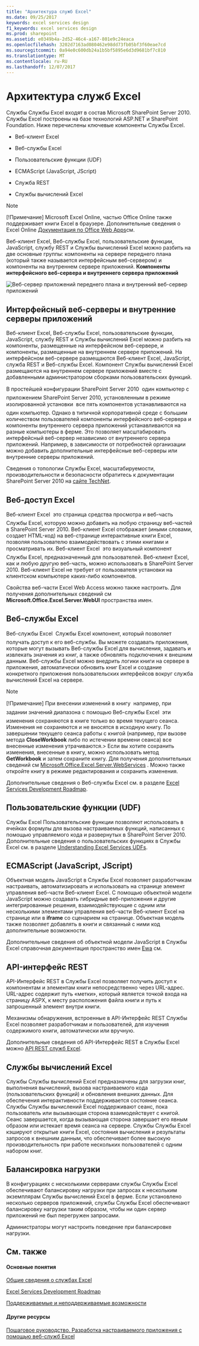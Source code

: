 ```yaml
---
title: "Архитектура служб Excel"
ms.date: 09/25/2017
keywords: excel services design
f1_keywords: excel services design
ms.prod: sharepoint
ms.assetid: e0349b4a-2d52-46c4-a167-801e9c24eaca
ms.openlocfilehash: 3202d7163ad080462e98dd73fb05bf3f60eae7cd
ms.sourcegitcommit: 0a94e0c600db24a1b5bf5895e6d3d9681bf7c810
ms.translationtype: MT
ms.contentlocale: ru-RU
ms.lasthandoff: 12/07/2017
---
```

# <a name="excel-services-architecture"></a>Архитектура служб Excel

Службы Службы Excel входят в состав Microsoft SharePoint Server 2010. Службы Excel построены на базе технологий ASP.NET и SharePoint Foundation. Ниже перечислены ключевые компоненты Службы Excel.
  
    
    


- Веб-клиент Excel
    
  
- Веб-службы Excel
    
  
- Пользовательские функции (UDF)
    
  
- ECMAScript (JavaScript, JScript)
    
  
- Служба REST
    
  
- Службы вычислений Excel
    
> [!NOTE]
> [!Примечание] Microsoft Excel Online, частью Office Online также поддерживает книги Excel в браузере. Дополнительные сведения о Excel Online [Документация по Office Web Apps](https://technet.microsoft.com/en-us/library/ee855124.aspx)см. 
  
    
    

Веб-клиент Excel, Веб-службы Excel, пользовательские функции, JavaScript, службу REST и Службы вычислений Excel можно разбить на две основные группы: компоненты на сервере переднего плана (который также называется интерфейсным веб-сервером) и компоненты на внутреннем сервере приложений. **Компоненты интерфейсного веб-сервера и внутреннего сервера приложений**

  
    
    

  
    
    
![Веб-сервер приложений переднего плана и внутренний веб-сервер приложений](../images/ed480e23-e0e8-4896-93b1-98a94f50b9a0.gif)
  
    
    

  
    
    

  
    
    

## <a name="web-front-end-servers-and-back-end-application-servers"></a>Интерфейсный веб-серверы и внутренние серверы приложений

Веб-клиент Excel, Веб-службы Excel, пользовательские функции, JavaScript, службу REST и Службы вычислений Excel можно разбить на компоненты, размещенные на интерфейсном веб-сервере, и компоненты, размещенные на внутреннем сервере приложений. На интерфейсном веб-сервере размещаются Веб-клиент Excel, JavaScript, служба REST и Веб-службы Excel. Компонент Службы вычислений Excel размещаются на внутреннем сервере приложений вместе с добавленными администратором сборками пользовательских функций.
  
    
    
В простейшей конфигурации SharePoint Server 2010  один компьютер с приложением SharePoint Server 2010, установленным в режиме изолированной установки  все пять компонентов устанавливаются на один компьютер. Однако в типичной корпоративной среде с большим количеством пользователей компоненты интерфейсного веб-сервера и компоненты внутреннего сервера приложений устанавливаются на разные компьютеры в ферме. Это позволяет масштабировать интерфейсный веб-сервер независимо от внутреннего сервера приложений. Например, в зависимости от потребностей организации можно добавить дополнительные интерфейсные веб-серверы или внутренние серверы приложений.
  
    
    
Сведения о топологии Службы Excel, масштабируемости, производительности и безопасности обратитесь к документации SharePoint Server 2010 на  [сайте TechNet](http://technet.microsoft.com/en-us/library/cc303422%28office.14%29.aspx). 
  
    
    

## <a name="excel-web-access"></a>Веб-доступ Excel

Веб-клиент Excel  это страница средства просмотра и веб-часть Службы Excel, которую можно добавить на любую страницу веб-частей в SharePoint Server 2010. Веб-клиент Excel отображает (иными словами, создает HTML-код) на веб-странице интерактивные книги Excel, позволяя пользователю взаимодействовать с этими книгами и просматривать их. Веб-клиент Excel  это визуальный компонент Службы Excel, предназначенный для пользователей. Веб-клиент Excel, как и любую другую веб-часть, можно использовать в SharePoint Server 2010. Веб-клиент Excel не требует от пользователя установки на клиентском компьютере каких-либо компонентов.
  
    
    
Свойства веб-части Excel Web Access можно также настроить. Для получения дополнительных сведений см **Microsoft.Office.Excel.Server.WebUI** пространства имен.
  
    
    

## <a name="excel-web-services"></a>Веб-службы Excel

Веб-службы Excel  Службы Excel компонент, который позволяет получать доступ к его веб-службы. Вы можете создавать приложения, которые могут вызывать Веб-службы Excel для вычисления, задавать и извлекать значения из книг, а также обновлять подключения к внешним данным. Веб-службы Excel можно внедрить логики книги на сервере в приложения, автоматически обновить книг Excel и создание конкретного приложения пользовательских интерфейсов вокруг служба вычислений Excel на сервере. 
  
> [!NOTE]
> [!Примечание] При внесении изменений в книгу  например, при задании значений диапазона с помощью Веб-службы Excel  эти изменения сохраняются в книге только во время текущего сеанса. Изменения не сохраняются и не вносятся в исходную книгу. По завершении текущего сеанса работы с книгой (например, при вызове метода **CloseWorkbook** либо по истечении времени сеанса) все внесенные изменения утрачиваются.> Если вы хотите сохранить изменения, внесенные в книгу, можно использовать метод **GetWorkbook** и затем сохраните книгу. Для получения дополнительных сведений см [Microsoft.Office.Excel.Server.WebServices](https://msdn.microsoft.com/library/Microsoft.Office.Excel.Server.WebServices.aspx) . Можно также откройте книгу в режиме редактирования и сохранить изменения.
  
    
    

Дополнительные сведения о Веб-службы Excel см. в разделе  [Excel Services Development Roadmap](excel-services-development-roadmap.md).
  
    
    

## <a name="user-defined-functions-udfs"></a>Пользовательские функции (UDF)

Службы Excel Пользовательские функции позволяют использовать в ячейках формулы для вызова настраиваемых функций, написанных с помощью управляемого кода и развернутых в SharePoint Server 2010. Дополнительные сведения о пользовательских функциях в Службы Excel см. в разделе  [Understanding Excel Services UDFs](understanding-excel-services-udfs.md).
  
    
    

## <a name="ecmascript-javascript-jscript"></a>ECMAScript (JavaScript, JScript)

Объектная модель JavaScript в Службы Excel позволяет разработчикам настраивать, автоматизировать и использовать на странице элемент управления веб-части Веб-клиент Excel. С помощью объектной модели JavaScript можно создавать гибридные веб-приложения и другие интегрированные решения, взаимодействующие с одним или несколькими элементами управления веб-части Веб-клиент Excel на странице или в **iframe** со сценарием на странице. Объектная модель также позволяет добавлять в книги и связанный с ними код дополнительные возможности.
  
    
    
Дополнительные сведения об объектной модели JavaScript в Службы Excel справочная документация пространство имен  [Ewa](http://msdn.microsoft.com/library/6fe73191-3213-b986-1ad6-2c3b918a2241%28Office.15%29.aspx) см.
  
    
    

## <a name="rest-api"></a>API-интерфейс REST

API-Интерфейс REST в Службы Excel позволяет получить доступ к компонентам и элементам книги непосредственно через URL-адрес. URL-адрес содержит путь «метки», который является точкой входа на страницу ASPX, к месту расположения файла книги и путь к запрошенный элемент внутри книги. 
  
    
    
Механизмы обнаружения, встроенные в API-Интерфейс REST Службы Excel позволяет разработчикам и пользователей, для изучения содержимого книги, автоматически или вручную. 
  
    
    
Дополнительные сведения об API-Интерфейс REST в Службы Excel можно  [API REST служб Excel](excel-services-rest-api.md). 
  
    
    

## <a name="excel-calculation-services"></a>Службы вычислений Excel

Службы Службы вычислений Excel предназначены для загрузки книг, выполнения вычислений, вызова настраиваемого кода (пользовательских функций) и обновления внешних данных. Для обеспечения интерактивности поддерживается состояние сеанса. Службы Службы вычислений Excel поддерживают сеанс, пока пользователь или вызывающая сторона взаимодействует с книгой. Сеанс завершается, когда вызывающая сторона завершает его явным образом или истекает время сеанса на сервере. Службы Службы Excel кэшируют открытые книги Excel, состояния вычисления и результаты запросов к внешним данным, что обеспечивает более высокую производительность при работе нескольких пользователей с одним набором книг.
  
    
    

## <a name="load-balancing"></a>Балансировка нагрузки

В конфигурациях с несколькими серверами службы Службы Excel обеспечивают балансировку нагрузки при запросах к нескольким экземплярам Службы вычислений Excel в ферме. Если установлено несколько серверов приложений, службы Службы Excel обеспечивают балансировку нагрузки таким образом, чтобы ни один сервер приложений не был перегружен запросами.
  
    
    
Администраторы могут настроить поведение при балансировке нагрузки.
  
    
    

## <a name="see-also"></a>См. также


#### <a name="concepts"></a>Основные понятия


  
    
    
 [Общие сведения о службах Excel](excel-services-overview.md)
  
    
    
 [Excel Services Development Roadmap](excel-services-development-roadmap.md)
  
    
    
 [Поддерживаемые и неподдерживаемые возможности](supported-and-unsupported-features.md)
#### <a name="other-resources"></a>Другие ресурсы


  
    
    
 [Пошаговое руководство. Разработка настраиваемого приложения с помощью веб-служб Excel](walkthrough-developing-a-custom-application-using-excel-web-services.md)
